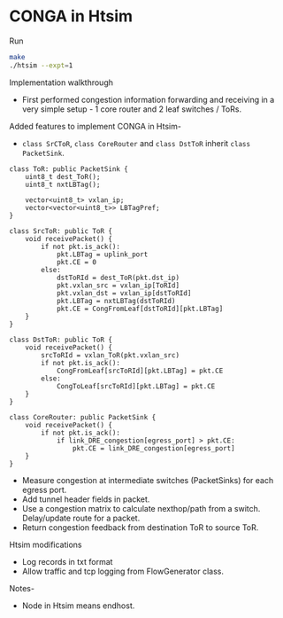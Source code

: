 # CONGA in Htsim

Run<br>
```sh
make
./htsim --expt=1
```

Implementation walkthrough
- First performed congestion information forwarding and receiving in a very simple setup - 1 core router and 2 leaf switches / ToRs.

Added features to implement CONGA in Htsim-
- `class SrCToR`, `class CoreRouter` and `class DstToR` inherit `class PacketSink`. 

```
class ToR: public PacketSink {
    uint8_t dest_ToR();
    uint8_t nxtLBTag();

    vector<uint8_t> vxlan_ip;
    vector<vector<uint8_t>> LBTagPref;
}

class SrcToR: public ToR {
    void receivePacket() {
        if not pkt.is_ack():
            pkt.LBTag = uplink_port
            pkt.CE = 0
        else:
            dstToRId = dest_ToR(pkt.dst_ip)
            pkt.vxlan_src = vxlan_ip[ToRId]
            pkt.vxlan_dst = vxlan_ip[dstToRId]
            pkt.LBTag = nxtLBTag(dstToRId)
            pkt.CE = CongFromLeaf[dstToRId][pkt.LBTag]
    }
}

class DstToR: public ToR {
    void receivePacket() {
        srcToRId = vxlan_ToR(pkt.vxlan_src)
        if not pkt.is_ack():
            CongFromLeaf[srcToRId][pkt.LBTag] = pkt.CE
        else:
            CongToLeaf[srcToRId][pkt.LBTag] = pkt.CE
    }
}

class CoreRouter: public PacketSink {
    void receivePacket() {
        if not pkt.is_ack():
            if link_DRE_congestion[egress_port] > pkt.CE:
                pkt.CE = link_DRE_congestion[egress_port]
    }
}
```

- Measure congestion at intermediate switches (PacketSinks) for each egress port.
- Add tunnel header fields in packet.
- Use a congestion matrix to calculate nexthop/path from a switch. Delay/update route for a packet.
- Return congestion feedback from destination ToR to source ToR.

Htsim modifications
- Log records in txt format
- Allow traffic and tcp logging from FlowGenerator class.

Notes-
- Node in Htsim means endhost.